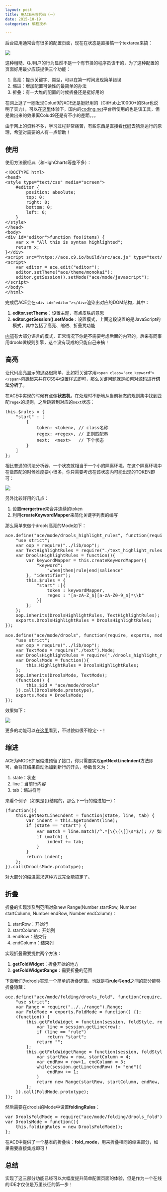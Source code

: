 ```yaml
---
layout: post
title: 用ACE来写代码（一）
date: 2015-10-19
categories: 编程技术

---
```


后台应用通常会有很多的配置页面，现在在状态是直接搞一个textarea来搞：

![](http://7xiz10.com1.z0.glb.clouddn.com/ACE-1.PNG)

这种粗糙、QJ用户的行为显然不是一个有节操的程序员该干的，为了这种配置的页面好用最少应该提供三个功能：

1. 高亮：提示关键字、类型，可以在第一时间发现简单错误
2. 缩进：增加配置可读性的最简单的办法
3. 折叠：有一大堆的配置的时候折叠还是挺好用的

在网上逛了一圈发现Colud9的ACE还是挺好用的（GitHub上10000+的Star也说明了实力），可以在[这里](https://ace.c9.io/build/kitchen-sink.html)体验下，国内的[coding.net](https://coding.net/)平台所使用的也是该工具，但是做出来的效果离Colud9还是有不小的差距。。。

由于网上的资料不多，学习过程非常痛苦，有些东西是直接看[代码](https://github.com/ajaxorg/ace)去猜测运行的原理，希望对需要的人有一点帮助！

## 使用

使用方法很经典（和HighCharts等差不多）：

<pre class="prettyprint">
&lt;!DOCTYPE html&gt;
&lt;head&gt;
&lt;style type="text/css" media="screen"&gt;
    #editor {
        position: absolute;
        top: 0;
        right: 0;
        bottom: 0;
        left: 0;
    }
&lt;/style&gt;
&lt;/head&gt;
&lt;body&gt;
&lt;div id="editor"&gt;function foo(items) {
    var x = "All this is syntax highlighted";
    return x;
}&lt;/div&gt;
&lt;script src="https://ace.c9.io/build/src/ace.js" type="text/javascript" charset="utf-8"&gt;&lt;/script&gt;
&lt;script&gt;
    var editor = ace.edit("editor");
    editor.setTheme("ace/theme/monokai");
	editor.getSession().setMode("ace/mode/javascript");
&lt;/script&gt;
&lt;/body&gt;
&lt;/html&gt;
</pre>

完成后ACE会在`<div id="editor"></div>`渲染出对应的DOM结构，其中：

1. **editor.setTheme**：设置主题，有点皮肤的意思
2. **editor.getSession().setMode**：设置模式，上面这段设置的是JavaScript的模式，其中包括了高亮、缩进、折叠凳功能

[内部](https://github.com/ajaxorg/ace/tree/master/lib/ace/mode)有大部分语言的模式，正常情况下你是不需要考虑后面的内容的。后来有同事用drools做规则引擎，这个没有现成的只能自己来搞！

## 高亮

让代码高亮显示的思路很简单，比如将关键字用`<span class="ace_keyword"></span>`包裹起来并在CSS中设置样式即可，那么关键问题就是如何对源码进行**词法分析**了。

在ACE中实现的时候有点像**状态机**，在处理时不断地从当前状态的规则集中找到匹配`regex`的规则，之后跳转到对应的`next`状态：

<pre class="prettyprint">
this.$rules = {
    "start" : [
        {
            token: &lt;token&gt;, // class名称
            regex: &lt;regex&gt;, // 正则匹配串
            next:  &lt;next&gt;   // 下个状态
        }
    ]
};
</pre>

相比普通的词法分析器，一个状态就相当于一个小的隔离环境，在这个隔离环境中在做匹配的时候难度要小很多，你只需要考虑在该状态内可能出现的TOKEN即可：

![](http://7xiz10.com1.z0.glb.clouddn.com/ACE-2.PNG)

另外比较好用的几点：

1. 设置**merge:true**来合并连续的token
2. 利用**createKeywordMapper**来简化关键字列表的编写

那么简单来做个drools高亮的Mode如下：

<pre class="prettyprint">
ace.define("ace/mode/drools_highlight_rules", function(require, exports, module) {
    "use strict";
    var oop = require("../lib/oop");
    var TextHighlightRules = require("./text_highlight_rules").TextHighlightRules;
    var DroolsHighlightRules = function(){
        var keywordMapper = this.createKeywordMapper({
            "keyword":
                "when|then|rule|end|salience"
        }, "identifier");
        this.$rules = {
            "start" :[{
                token : keywordMapper,
                regex : "[a-zA-Z_$][a-zA-Z0-9_$]*\\b"
            }]
        };
    };
    oop.inherits(DroolsHighlightRules, TextHighlightRules);
    exports.DroolsHighlightRules = DroolsHighlightRules;
});
 
ace.define("ace/mode/drools", function(require, exports, module) {
    "use strict";
    var oop = require("../lib/oop");
    var TextMode = require("./text").Mode;
    var DroolsHighlightRules = require("./drools_highlight_rules").DroolsHighlightRules;
    var DroolsMode = function(){
        this.HighlightRules = DroolsHighlightRules;
    };
    oop.inherits(DroolsMode, TextMode);
    (function() {
        this.$id = "ace/mode/drools"
    }).call(DroolsMode.prototype),
    exports.Mode = DroolsMode;
});
</pre>

效果如下：

![](http://7xiz10.com1.z0.glb.clouddn.com/ACE-3.PNG)

更多的功能可以在[这里](https://ace.c9.io/#nav=higlighter)看到，不过貌似很不稳定- -！

## 缩进

ACE为MODE扩展缩进预留了接口，你只需要实现**getNextLineIndent**方法即可，会将其结果自动添加到新行的开头，参数含义为：

1. state：状态
2. line：当前行内容
3. tab：缩进符号

来看个例子（如果是{[(结尾的，那么下一行的缩进加一）：

<pre class="prettyprint">
(function(){
    this.getNextLineIndent = function(state, line, tab) {
        var indent = this.$getIndent(line);
        if (state == "start") {
            var match = line.match(/^.*[\{\(\[]\s*$/); // 如果是{[(结尾的，那么下一行的缩进加一
            if (match) {
                indent += tab;
            }
        }
        return indent;
    };
}).call(DroolsMode.prototype);
</pre>

对大部分的缩进需求这种方式完全能搞定了。

## 折叠

折叠的实现涉及到范围对象new Range(Number startRow, Number startColumn, Number endRow, Number endColumn)：

1. startRow：开始行
2. startColumn：开始列
3. endRow：结束行
4. endColumn：结束列

实现折叠需要提供两个方法：

1. **getFoldWidget**：折叠开始的地方
2. **getFoldWidgetRange**：需要折叠的范围

下面我们为drools实现一个简单的折叠逻辑，也就是将**rule**与**end**之间的部分能够折叠隐藏：

<pre class="prettyprint">
ace.define("ace/mode/folding/drools_fold", function(require, exports, module) {
    "use strict";
    var Range = require("../../range").Range;
    var FoldMode = exports.FoldMode = function() {};
    (function() {
        this.getFoldWidget = function(session, foldStyle, row) {
            var line = session.getLine(row);
            if (line == "rule")
                return "start";
            return "";
        };
        this.getFoldWidgetRange = function(session, foldStyle, row) {
            var startRow = row, startColumn = 4;
            var endRow = row+1, endColumn = 3;
            while(session.getLine(endRow) != "end"){
                endRow += 1;
            }
            return new Range(startRow, startColumn, endRow, endColumn);
        };
    }).call(FoldMode.prototype);
});
</pre>

然后需要在drools的Mode中设置**foldingRules**：

<pre class="prettyprint">
var DroolsFoldMode = require("ace/mode/folding/drools_fold").FoldMode;
var DroolsMode = function(){
    this.foldingRules = new DroolsFoldMode();
};
</pre>

在ACE中提供了一个基本的折叠块：**fold_mode**，用来折叠相同的缩进部分，如果需要直接集成即可！

## 总结

实现了这三部分功能已经可以大幅度提升简单配置页面的体验，但是作为一个在线的IDE才仅仅是万里长征的第一步！